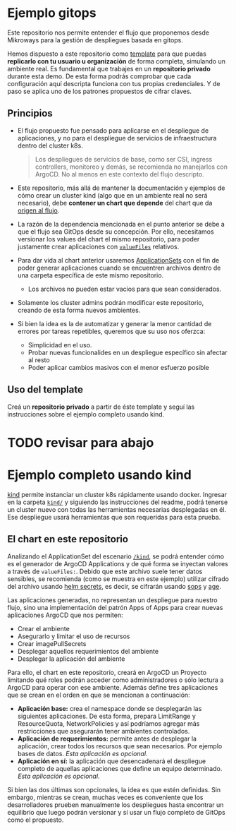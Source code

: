 # Ejemplo gitops

Este repositorio nos permite entender el flujo que proponemos desde Mikroways
para la gestión de despliegues basada en gitops.

Hemos dispuesto a este repositorio como [template](https://docs.github.com/en/repositories/creating-and-managing-repositories/creating-a-template-repository)
para que puedas **replicarlo con tu usuario u organización** de forma completa,
simulando un ambiente real. Es fundamental que trabajes en un **repositorio
privado** durante esta demo. De esta forma podrás comprobar que cada
configuración aquí descripta funciona con tus propias credenciales. Y de paso
se aplica uno de los patrones propuestos de cifrar claves.

## Principios

* El flujo propuesto fue pensado para aplicarse en el despliegue de
  aplicaciones, y no para el despliegue de servicios de infraestructura dentro
  del cluster k8s.

  >  Los despliegues de servicios de base, como ser CSI, ingress controllers,
  >  monitoreo y demás, se recomienda no manejarlos con ArgoCD. No al menos en
  >  este contexto del flujo descripto.

* Este repositorio, más allá de mantener la documentación y ejemplos de cómo
  crear un cluster kind (algo que en un ambiente real no será necesario), debe
  **contener un chart que depende** del chart que da
  [origen al flujo](https://github.com/Mikroways/argo-gitops-flow/tree/main/charts/argo-project). 
* La razón de la dependencia mencionada en el punto anterior se debe a que el
  flujo sea GitOps desde su concepción. Por ello, necesitamos versionar los
  values del chart el mismo repositorio, para poder justamente crear
  aplicaciones con [`valueFiles`](https://argo-cd.readthedocs.io/en/stable/user-guide/helm/#values-files)
  relativos.
* Para dar vida al chart anterior usaremos [ApplicationSets](https://argocd-applicationset.readthedocs.io/en/stable/)
  con el fin de poder generar aplicaciones cuando se encuentren archivos dentro
  de una carpeta específica de este mismo repositorio.
  * Los archivos no pueden estar vacíos para que sean considerados.
* Solamente los cluster admins podrán modificar este repositorio, creando de
  esta forma nuevos ambientes.
* Si bien la idea es la de automatizar y generar la menor cantidad de errores
  por tareas repetibles, queremos que su uso nos oferzca:
  * Simplicidad en el uso.
  * Probar nuevas funcionalides en un despliegue específico sin afectar al resto
  * Poder aplicar cambios masivos con el menor esfuerzo posible

## Uso del template

Creá un **repositorio privado** a partir de éste template y seguí las
instrucciones sobre el ejemplo completo usando kind.

# TODO revisar para abajo

# Ejemplo completo usando kind

[kind](https://kind.sigs.k8s.io/) permite instanciar un cluster k8s rápidamente
usando docker. Ingresar en la carpeta [`kind/`](./kind) y siguiendo las
instrucciones del readme, podrá tenerse un cluster nuevo con todas las
herramientas necesarias desplegadas en él. Ese despliegue usará herramientas que
son requeridas para esta prueba.

## El chart en este repositorio

Analizando el ApplicationSet del escenario [`/kind`](./kind), se podrá
entender cómo es el generador de ArgoCD Applications y de qué forma se inyectan
valores a través de `valueFiles:`. Debido que este archivo suele tener datos
sensibles, se recomienda (como se muestra en este ejemplo) utilizar cifrado del
archivo usando [helm secrets](https://github.com/jkroepke/helm-secrets), es
decir, se cifrarán usando [sops](https://github.com/mozilla/sops) y
[age](https://github.com/FiloSottile/age).

Las aplicaciones generadas, no representan un despliegue para nuestro flujo,
sino una implementación del patrón Apps of Apps para crear nuevas aplicaciones
ArgoCD que nos permiten:

* Crear el ambiente
* Asegurarlo y limitar el uso de recursos
* Crear imagePullSecrets
* Desplegar aquellos requerimientos del ambiente
* Desplegar la aplicación del ambiente

Para ello, el chart en este repositorio, creará en ArgoCD un Proyecto limitando
qué roles podrán acceder como administradores o sólo lectura a ArgoCD para
operar con ese ambiente. Además define tres aplicaciones que se crean en el
orden en que se mencionan a continuación:

* **Aplicación base:** crea el namespace donde se desplegarán las siguientes
  aplicaciones. De esta forma, prepara LimitRange y ResourceQuota,
  NetworkPolicies y así podríamos agregar más restricciones que asegurarán tener
  ambientes controlados.
* **Aplicación de requerimientos:** permite antes de desplegar la aplicación,
  crear todos los recursos que sean necesarios. Por ejemplo bases de datos.
  _Esta aplicación es opcional_.
* **Aplicación en sí:** la aplicación que desencadenará el despliegue completo
  de aquellas aplicaciones que define un equipo determinado. _Esta aplicación es
  opcional_.

Si bien las dos últimas son opcionales, la idea es que estén definidas. Sin
embargo, mientras se crean, muchas veces es conveniente que los desarrolladores
prueben manualmente los despliegues hasta encontrar un equilibrio que luego
podrán versionar y sí usar un flujo completo de GitOps como el propuesto.

